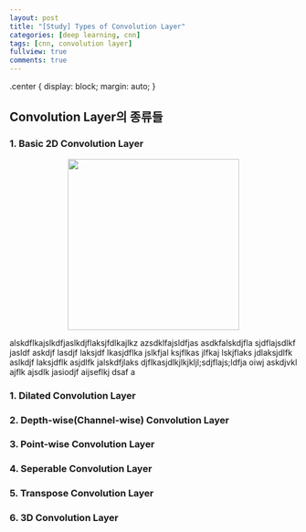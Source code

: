 ```yaml
---
layout: post
title: "[Study] Types of Convolution Layer"
categories: [deep learning, cnn]
tags: [cnn, convolution layer]
fullview: true
comments: true
---
```


.center {
  display: block;
  margin: auto;
}

## Convolution Layer의 종류들
### 1. Basic 2D Convolution Layer

<center><img src='{{ "/assets/images/basic-conv.gif" | relative_url }}' width="300" height="300"></center>
<!-- ![basic_conv]({{site.url}}/assets/images/basic-conv.gif){: width="300" height="300"){: .center} -->
<p>
alskdflkajslkdfjaslkdjflaksjfdlkajlkz azsdklfajsldfjas asdkfalskdjfla sjdflajsdlkf jasldf askdjf lasdjf laksjdf lkasjdflka jslkfjal ksjflkas jlfkaj lskjflaks jdlaksjdlfk aslkdjf laksjdflk asjdlfk jalskdfjlaks djflkasjdlkjlkjkljl;sdjflajs;ldfja oiwj askdjvkl ajflk ajsdlk jasiodjf aijseflkj dsaf a
</p>

### 1. Dilated Convolution Layer


### 2. Depth-wise(Channel-wise) Convolution Layer


### 3. Point-wise Convolution Layer


### 4. Seperable Convolution Layer


### 5. Transpose Convolution Layer


### 6. 3D Convolution Layer
